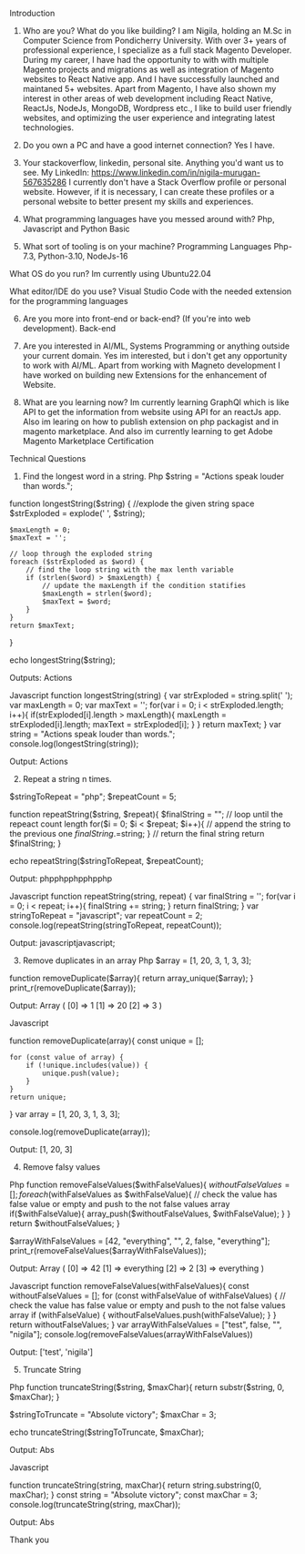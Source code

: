 Introduction

1. Who are you? What do you like building?
I am Nigila, holding an M.Sc in Computer Science from Pondicherry University.  With over 3+ years of professional experience, I specialize as a full stack Magento Developer.  During my career, I have had the opportunity to with with multiple Magento projects and migrations as well as integration of Magento websites to React Native app.  And I have successfully launched and maintaned 5+ websites.  Apart from Magento, I have also shown my interest in other areas of web development including React Native, ReactJs, NodeJs, MongoDB,  Wordpress etc., I like to build user friendly websites, and optimizing the user experience and integrating latest technologies.

2. Do you own a PC and have a good internet connection?
Yes I have.

3. Your stackoverflow, linkedin, personal site. Anything you'd want us to see.
My LinkedIn: https://www.linkedin.com/in/nigila-murugan-567635286
I currently don't have a Stack Overflow profile or personal website. However, if it is necessary, I can create these profiles or a personal website to better present my skills and experiences.

4. What programming languages have you messed around with?
Php, Javascript and Python Basic 

5. What sort of tooling is on your machine?
Programming Languages
Php-7.3, Python-3.10, NodeJs-16

What OS do you run?
Im currently using Ubuntu22.04

What editor/IDE do you use?
Visual Studio Code with the needed extension for the programming languages

6. Are you more into front-end or back-end? (If you're into web development).
Back-end

7. Are you interested in AI/ML, Systems Programming or anything outside your current domain.
Yes im interested, but i don't get any opportunity to work with AI/ML.  Apart from working with Magneto development I have worked on building new Extensions for the enhancement of Website.

8. What are you learning now?
Im currently learning GraphQl which is like API to get the information from website using API for an reactJs app.  Also im learing on how to publish extension on php packagist and in magento marketplace.  And also im currently learning to get Adobe Magento Marketplace Certification



Technical Questions

1. Find the longest word in a string.
Php
$string = "Actions speak louder than words.";

function longestString($string) {
    //explode the given string space
    $strExploded  = explode(' ', $string);

    $maxLength = 0;
    $maxText = '';

    // loop through the exploded string
    foreach ($strExploded as $word) {
        // find the loop string with the max lenth variable
        if (strlen($word) > $maxLength) {
            // update the maxLength if the condition statifies
            $maxLength = strlen($word);
            $maxText = $word;
        }
    }
    return $maxText;
}

echo longestString($string);

Outputs: Actions


Javascript
function longestString(string) {
  var strExploded = string.split(' ');
  var maxLength = 0;
  var maxText = '';
  for(var i = 0; i < strExploded.length; i++){
    if(strExploded[i].length > maxLength){
	    maxLength = strExploded[i].length;
        maxText = strExploded[i];
    }
  }
  return maxText;
}
var string = "Actions speak louder than words.";
console.log(longestString(string));

Output: Actions


2. Repeat a string n times.

$stringToRepeat = "php";
$repeatCount = 5;

function repeatString($string, $repeat){
    $finalString = "";
    // loop until the repeact count length
    for($i = 0; $i < $repeat; $i++){
        // append the string to the previous one
        $finalString .=$string;
    }
    // return the final string
    return $finalString;
}

echo repeatString($stringToRepeat, $repeatCount);

Output: phpphpphpphpphp


Javascript
function repeatString(string, repeat) {
    var finalString = '';
    for(var i = 0; i < repeat; i++){
        finalString += string;
    }
  return finalString;
}
var stringToRepeat = "javascript";
var repeatCount = 2;
console.log(repeatString(stringToRepeat, repeatCount));

Output: javascriptjavascript;

3. Remove duplicates in an array
Php
$array = [1, 20, 3, 1, 3, 3];

function removeDuplicate($array){
    return array_unique($array);
}
print_r(removeDuplicate($array));

Output: Array ( [0] => 1 [1] => 20 [2] => 3 ) 


Javascript

function removeDuplicate(array){
    const unique = [];

    for (const value of array) {
        if (!unique.includes(value)) {
            unique.push(value);
        }
    }
    return unique;
}
var array = [1, 20, 3, 1, 3, 3];

console.log(removeDuplicate(array));

Output: [1, 20, 3]

4. Remove falsy values

Php
function removeFalseValues($withFalseValues){
    $withoutFalseValues = [];
    foreach($withFalseValues as $withFalseValue){
        // check the value has false value or empty and push to the not false values array
        if($withFalseValue){
            array_push($withoutFalseValues, $withFalseValue);
        }
    }
    return $withoutFalseValues;
}

$arrayWithFalseValues = [42, "everything", "", 2, false, "everything"];
print_r(removeFalseValues($arrayWithFalseValues));

Output: Array ( [0] => 42 [1] => everything [2] => 2 [3] => everything )


Javascript
function removeFalseValues(withFalseValues){
    const withoutFalseValues = [];
    for (const withFalseValue of withFalseValues) {
        // check the value has false value or empty and push to the not false values array
        if (withFalseValue) {
            withoutFalseValues.push(withFalseValue);
        }
    }
    return withoutFalseValues;
}
var arrayWithFalseValues = ["test", false, "", "nigila"];
console.log(removeFalseValues(arrayWithFalseValues))

Output: ['test', 'nigila']

5. Truncate String

Php
function truncateString($string, $maxChar){
    return substr($string, 0, $maxChar);
}

$stringToTruncate = "Absolute victory";
$maxChar = 3;

echo truncateString($stringToTruncate, $maxChar);

Output: Abs


Javascript 

function truncateString(string, maxChar){
    return string.substring(0, maxChar);
}
const string = "Absolute victory";
const maxChar = 3;
console.log(truncateString(string, maxChar));

Output: Abs




Thank you
